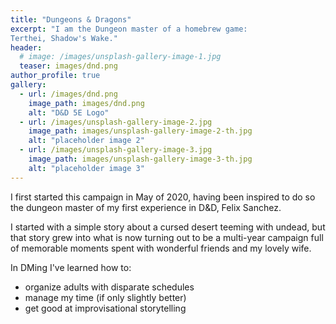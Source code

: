 ```yaml
---
title: "Dungeons & Dragons"
excerpt: "I am the Dungeon master of a homebrew game: 
Terthei, Shadow's Wake."
header:
  # image: /images/unsplash-gallery-image-1.jpg
  teaser: images/dnd.png
author_profile: true
gallery:
  - url: /images/dnd.png
    image_path: images/dnd.png
    alt: "D&D 5E Logo"
  - url: /images/unsplash-gallery-image-2.jpg
    image_path: images/unsplash-gallery-image-2-th.jpg
    alt: "placeholder image 2"
  - url: /images/unsplash-gallery-image-3.jpg
    image_path: images/unsplash-gallery-image-3-th.jpg
    alt: "placeholder image 3"
---
```


I first started this campaign in May of 2020, having been inspired to do so the dungeon master of my first experience in D&D, Felix Sanchez.

I started with a simple story about a cursed desert teeming with undead, but that story grew into what is now turning out to be a multi-year campaign full of memorable moments spent with wonderful friends and my lovely wife.

In DMing I've learned how to:
- organize adults with disparate schedules
- manage my time (if only slightly better)
- get good at improvisational storytelling

<!-- {% include gallery caption="Here are some maps I've made!" %} -->